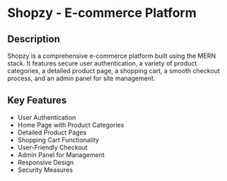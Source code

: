 # Shopzy - E-commerce Platform

## Description
Shopzy is a comprehensive e-commerce platform built using the MERN stack. It features secure user authentication, 
a variety of product categories, a detailed product page, a shopping cart, a smooth checkout process, and an admin panel for site management.

## Key Features
- User Authentication
- Home Page with Product Categories
- Detailed Product Pages
- Shopping Cart Functionality
- User-Friendly Checkout
- Admin Panel for Management
- Responsive Design
- Security Measures
